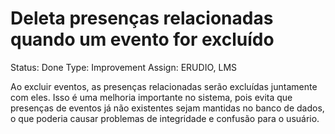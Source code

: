 # Deleta presenças relacionadas quando um evento for excluído

Status: Done
Type: Improvement
Assign: ERUDIO, LMS

Ao excluir eventos, as presenças relacionadas serão excluídas juntamente com eles. Isso é uma melhoria importante no sistema, pois evita que presenças de eventos já não existentes sejam mantidas no banco de dados, o que poderia causar problemas de integridade e confusão para o usuário.